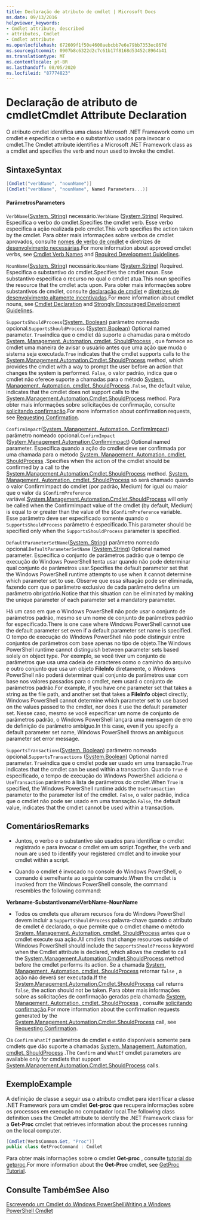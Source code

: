 ```yaml
---
title: Declaração de atributo de cmdlet | Microsoft Docs
ms.date: 09/13/2016
helpviewer_keywords:
- Cmdlet attribute, described
- attributes, Cmdlet
- Cmdlet attribute
ms.openlocfilehash: 672609f1f50e4600aebcbb7e6e79bb7353ec867d
ms.sourcegitcommit: 0907b8c6322d2c7c61b17f8168d53452c8964b41
ms.translationtype: MT
ms.contentlocale: pt-BR
ms.lasthandoff: 08/05/2020
ms.locfileid: "87774823"
---
```

# <a name="cmdlet-attribute-declaration"></a><span data-ttu-id="86889-102">Declaração de atributo de cmdlet</span><span class="sxs-lookup"><span data-stu-id="86889-102">Cmdlet Attribute Declaration</span></span>

<span data-ttu-id="86889-103">O atributo cmdlet identifica uma classe Microsoft .NET Framework como um cmdlet e especifica o verbo e o substantivo usados para invocar o cmdlet.</span><span class="sxs-lookup"><span data-stu-id="86889-103">The Cmdlet attribute identifies a Microsoft .NET Framework class as a cmdlet and specifies the verb and noun used to invoke the cmdlet.</span></span>

## <a name="syntax"></a><span data-ttu-id="86889-104">Sintaxe</span><span class="sxs-lookup"><span data-stu-id="86889-104">Syntax</span></span>

```csharp
[Cmdlet("verbName", "nounName")]
[Cmdlet("verbName", "nounName", Named Parameters...)]
```

#### <a name="parameters"></a><span data-ttu-id="86889-105">Parâmetros</span><span class="sxs-lookup"><span data-stu-id="86889-105">Parameters</span></span>

<span data-ttu-id="86889-106">`VerbName`([System. String](/dotnet/api/System.String)) necessário.</span><span class="sxs-lookup"><span data-stu-id="86889-106">`VerbName` ([System.String](/dotnet/api/System.String)) Required.</span></span> <span data-ttu-id="86889-107">Especifica o verbo do cmdlet.</span><span class="sxs-lookup"><span data-stu-id="86889-107">Specifies the cmdlet verb.</span></span> <span data-ttu-id="86889-108">Esse verbo especifica a ação realizada pelo cmdlet.</span><span class="sxs-lookup"><span data-stu-id="86889-108">This verb specifies the action taken by the cmdlet.</span></span> <span data-ttu-id="86889-109">Para obter mais informações sobre verbos de cmdlet aprovados, consulte [nomes de verbo de cmdlet](./approved-verbs-for-windows-powershell-commands.md) e diretrizes de [desenvolvimento necessárias](./required-development-guidelines.md).</span><span class="sxs-lookup"><span data-stu-id="86889-109">For more information about approved cmdlet verbs, see [Cmdlet Verb Names](./approved-verbs-for-windows-powershell-commands.md) and [Required Development Guidelines](./required-development-guidelines.md).</span></span>

<span data-ttu-id="86889-110">`NounName`([System. String](/dotnet/api/System.String)) necessário.</span><span class="sxs-lookup"><span data-stu-id="86889-110">`NounName` ([System.String](/dotnet/api/System.String)) Required.</span></span> <span data-ttu-id="86889-111">Especifica o substantivo do cmdlet.</span><span class="sxs-lookup"><span data-stu-id="86889-111">Specifies the cmdlet noun.</span></span> <span data-ttu-id="86889-112">Esse substantivo especifica o recurso no qual o cmdlet atua.</span><span class="sxs-lookup"><span data-stu-id="86889-112">This noun specifies the resource that the cmdlet acts upon.</span></span> <span data-ttu-id="86889-113">Para obter mais informações sobre substantivos de cmdlet, consulte [declaração de cmdlet](./cmdlet-class-declaration.md) e [diretrizes de desenvolvimento altamente incentivadas](./strongly-encouraged-development-guidelines.md).</span><span class="sxs-lookup"><span data-stu-id="86889-113">For more information about cmdlet nouns, see [Cmdlet Declaration](./cmdlet-class-declaration.md) and [Strongly Encouraged Development Guidelines](./strongly-encouraged-development-guidelines.md).</span></span>

<span data-ttu-id="86889-114">`SupportsShouldProcess`([System. Boolean](/dotnet/api/System.Boolean)) parâmetro nomeado opcional.</span><span class="sxs-lookup"><span data-stu-id="86889-114">`SupportsShouldProcess` ([System.Boolean](/dotnet/api/System.Boolean)) Optional named parameter.</span></span> <span data-ttu-id="86889-115">`True`indica que o cmdlet dá suporte a chamadas para o método [System. Management. Automation. cmdlet. ShouldProcess](/dotnet/api/System.Management.Automation.Cmdlet.ShouldProcess) , que fornece ao cmdlet uma maneira de avisar o usuário antes que uma ação que muda o sistema seja executada.</span><span class="sxs-lookup"><span data-stu-id="86889-115">`True` indicates that the cmdlet supports calls to the [System.Management.Automation.Cmdlet.ShouldProcess](/dotnet/api/System.Management.Automation.Cmdlet.ShouldProcess) method, which provides the cmdlet with a way to prompt the user before an action that changes the system is performed.</span></span> <span data-ttu-id="86889-116">`False`, o valor padrão, indica que o cmdlet não oferece suporte a chamadas para o método [System. Management. Automation. cmdlet. ShouldProcess](/dotnet/api/System.Management.Automation.Cmdlet.ShouldProcess) .</span><span class="sxs-lookup"><span data-stu-id="86889-116">`False`, the default value, indicates that the cmdlet does not support calls to the [System.Management.Automation.Cmdlet.ShouldProcess](/dotnet/api/System.Management.Automation.Cmdlet.ShouldProcess) method.</span></span> <span data-ttu-id="86889-117">Para obter mais informações sobre solicitações de confirmação, consulte [solicitando confirmação](./requesting-confirmation-from-cmdlets.md).</span><span class="sxs-lookup"><span data-stu-id="86889-117">For more information about confirmation requests, see [Requesting Confirmation](./requesting-confirmation-from-cmdlets.md).</span></span>

<span data-ttu-id="86889-118">`ConfirmImpact`([System. Management. Automation. ConfirmImpact](/dotnet/api/System.Management.Automation.ConfirmImpact)) parâmetro nomeado opcional.</span><span class="sxs-lookup"><span data-stu-id="86889-118">`ConfirmImpact` ([System.Management.Automation.Confirmimpact](/dotnet/api/System.Management.Automation.ConfirmImpact)) Optional named parameter.</span></span> <span data-ttu-id="86889-119">Especifica quando a ação do cmdlet deve ser confirmada por uma chamada para o método [System. Management. Automation. cmdlet. ShouldProcess](/dotnet/api/System.Management.Automation.Cmdlet.ShouldProcess) .</span><span class="sxs-lookup"><span data-stu-id="86889-119">Specifies when the action of the cmdlet should be confirmed by a call to the [System.Management.Automation.Cmdlet.ShouldProcess](/dotnet/api/System.Management.Automation.Cmdlet.ShouldProcess) method.</span></span> <span data-ttu-id="86889-120">[System. Management. Automation. cmdlet. ShouldProcess](/dotnet/api/System.Management.Automation.Cmdlet.ShouldProcess) só será chamado quando o valor ConfirmImpact do cmdlet (por padrão, Medium) for igual ou maior que o valor da `$ConfirmPreference` variável.</span><span class="sxs-lookup"><span data-stu-id="86889-120">[System.Management.Automation.Cmdlet.ShouldProcess](/dotnet/api/System.Management.Automation.Cmdlet.ShouldProcess) will only be called when the ConfirmImpact value of the cmdlet (by default, Medium) is equal to or greater than the value of the `$ConfirmPreference` variable.</span></span> <span data-ttu-id="86889-121">Esse parâmetro deve ser especificado somente quando o `SupportsShouldProcess` parâmetro é especificado.</span><span class="sxs-lookup"><span data-stu-id="86889-121">This parameter should be specified only when the `SupportsShouldProcess` parameter is specified.</span></span>

<span data-ttu-id="86889-122">`DefaultParameterSetName`([System. String](/dotnet/api/System.String)) parâmetro nomeado opcional.</span><span class="sxs-lookup"><span data-stu-id="86889-122">`DefaultParameterSetName` ([System.String](/dotnet/api/System.String)) Optional named parameter.</span></span> <span data-ttu-id="86889-123">Especifica o conjunto de parâmetros padrão que o tempo de execução do Windows PowerShell tenta usar quando não pode determinar qual conjunto de parâmetros usar.</span><span class="sxs-lookup"><span data-stu-id="86889-123">Specifies the default parameter set that the Windows PowerShell runtime attempts to use when it cannot determine which parameter set to use.</span></span> <span data-ttu-id="86889-124">Observe que essa situação pode ser eliminada, fazendo com que o parâmetro exclusivo de cada parâmetro defina um parâmetro obrigatório.</span><span class="sxs-lookup"><span data-stu-id="86889-124">Notice that this situation can be eliminated by making the unique parameter of each parameter set a mandatory parameter.</span></span>

<span data-ttu-id="86889-125">Há um caso em que o Windows PowerShell não pode usar o conjunto de parâmetros padrão, mesmo se um nome de conjunto de parâmetros padrão for especificado.</span><span class="sxs-lookup"><span data-stu-id="86889-125">There is one case where Windows PowerShell cannot use the default parameter set even if a default parameter set name is specified.</span></span> <span data-ttu-id="86889-126">O tempo de execução do Windows PowerShell não pode distinguir entre conjuntos de parâmetros com base apenas no tipo de objeto.</span><span class="sxs-lookup"><span data-stu-id="86889-126">The Windows PowerShell runtime cannot distinguish between parameter sets based solely on object type.</span></span> <span data-ttu-id="86889-127">Por exemplo, se você tiver um conjunto de parâmetros que usa uma cadeia de caracteres como o caminho do arquivo e outro conjunto que usa um objeto **FileInfo** diretamente, o Windows PowerShell não poderá determinar qual conjunto de parâmetros usar com base nos valores passados para o cmdlet, nem usará o conjunto de parâmetros padrão.</span><span class="sxs-lookup"><span data-stu-id="86889-127">For example, if you have one parameter set that takes a string as the file path, and another set that takes a **FileInfo** object directly, Windows PowerShell cannot determine which parameter set to use based on the values passed to the cmdlet, nor does it use the default parameter set.</span></span> <span data-ttu-id="86889-128">Nesse caso, mesmo se você especificar um nome de conjunto de parâmetros padrão, o Windows PowerShell lançará uma mensagem de erro de definição de parâmetro ambíguo.</span><span class="sxs-lookup"><span data-stu-id="86889-128">In this case, even if you specify a default parameter set name, Windows PowerShell throws an ambiguous parameter set error message.</span></span>

<span data-ttu-id="86889-129">`SupportsTransactions`([System. Boolean](/dotnet/api/System.Boolean)) parâmetro nomeado opcional.</span><span class="sxs-lookup"><span data-stu-id="86889-129">`SupportsTransactions` ([System.Boolean](/dotnet/api/System.Boolean)) Optional named parameter.</span></span> <span data-ttu-id="86889-130">`True`indica que o cmdlet pode ser usado em uma transação.</span><span class="sxs-lookup"><span data-stu-id="86889-130">`True` indicates that the cmdlet can be used within a transaction.</span></span> <span data-ttu-id="86889-131">Quando `True` é especificado, o tempo de execução do Windows PowerShell adiciona o `UseTransaction` parâmetro à lista de parâmetros do cmdlet.</span><span class="sxs-lookup"><span data-stu-id="86889-131">When `True` is specified, the Windows PowerShell runtime adds the `UseTransaction` parameter to the parameter list of the cmdlet.</span></span> <span data-ttu-id="86889-132">`False`, o valor padrão, indica que o cmdlet não pode ser usado em uma transação.</span><span class="sxs-lookup"><span data-stu-id="86889-132">`False`, the default value, indicates that the cmdlet cannot be used within a transaction.</span></span>

## <a name="remarks"></a><span data-ttu-id="86889-133">Comentários</span><span class="sxs-lookup"><span data-stu-id="86889-133">Remarks</span></span>

- <span data-ttu-id="86889-134">Juntos, o verbo e o substantivo são usados para identificar o cmdlet registrado e para invocar o cmdlet em um script.</span><span class="sxs-lookup"><span data-stu-id="86889-134">Together, the verb and noun are used to identify your registered cmdlet and to invoke your cmdlet within a script.</span></span>

- <span data-ttu-id="86889-135">Quando o cmdlet é invocado no console do Windows PowerShell, o comando é semelhante ao seguinte comando:</span><span class="sxs-lookup"><span data-stu-id="86889-135">When the cmdlet is invoked from the Windows PowerShell console, the command resembles the following command:</span></span>

<span data-ttu-id="86889-136">**Verbname-Substantivoname**</span><span class="sxs-lookup"><span data-stu-id="86889-136">**VerbName-NounName**</span></span>

- <span data-ttu-id="86889-137">Todos os cmdlets que alteram recursos fora do Windows PowerShell devem incluir a `SupportsShouldProcess` palavra-chave quando o atributo de cmdlet é declarado, o que permite que o cmdlet chame o método [System. Management. Automation. cmdlet. ShouldProcess](/dotnet/api/System.Management.Automation.Cmdlet.ShouldProcess) antes que o cmdlet execute sua ação.</span><span class="sxs-lookup"><span data-stu-id="86889-137">All cmdlets that change resources outside of Windows PowerShell should include the `SupportsShouldProcess` keyword when the Cmdlet attribute is declared, which allows the cmdlet to call the [System.Management.Automation.Cmdlet.ShouldProcess](/dotnet/api/System.Management.Automation.Cmdlet.ShouldProcess) method before the cmdlet performs its action.</span></span> <span data-ttu-id="86889-138">Se a chamada [System. Management. Automation. cmdlet. ShouldProcess](/dotnet/api/System.Management.Automation.Cmdlet.ShouldProcess) retornar `false` , a ação não deverá ser executada.</span><span class="sxs-lookup"><span data-stu-id="86889-138">If the [System.Management.Automation.Cmdlet.ShouldProcess](/dotnet/api/System.Management.Automation.Cmdlet.ShouldProcess) call returns `false`, the action should not be taken.</span></span> <span data-ttu-id="86889-139">Para obter mais informações sobre as solicitações de confirmação geradas pela chamada [System. Management. Automation. cmdlet. ShouldProcess](/dotnet/api/System.Management.Automation.Cmdlet.ShouldProcess) , consulte [solicitando confirmação](./requesting-confirmation-from-cmdlets.md).</span><span class="sxs-lookup"><span data-stu-id="86889-139">For more information about the confirmation requests generated by the [System.Management.Automation.Cmdlet.ShouldProcess](/dotnet/api/System.Management.Automation.Cmdlet.ShouldProcess) call, see [Requesting Confirmation](./requesting-confirmation-from-cmdlets.md).</span></span>

<span data-ttu-id="86889-140">Os `Confirm` `WhatIf` parâmetros de cmdlet e estão disponíveis somente para cmdlets que dão suporte a chamadas [System. Management. Automation. cmdlet. ShouldProcess](/dotnet/api/System.Management.Automation.Cmdlet.ShouldProcess) .</span><span class="sxs-lookup"><span data-stu-id="86889-140">The `Confirm` and `WhatIf` cmdlet parameters are available only for cmdlets that support [System.Management.Automation.Cmdlet.ShouldProcess](/dotnet/api/System.Management.Automation.Cmdlet.ShouldProcess) calls.</span></span>

## <a name="example"></a><span data-ttu-id="86889-141">Exemplo</span><span class="sxs-lookup"><span data-stu-id="86889-141">Example</span></span>

<span data-ttu-id="86889-142">A definição de classe a seguir usa o atributo cmdlet para identificar a classe .NET Framework para um cmdlet **Get-proc** que recupera informações sobre os processos em execução no computador local.</span><span class="sxs-lookup"><span data-stu-id="86889-142">The following class definition uses the Cmdlet attribute to identify the .NET Framework class for a **Get-Proc** cmdlet that retrieves information about the processes running on the local computer.</span></span>

```csharp
[Cmdlet(VerbsCommon.Get, "Proc")]
public class GetProcCommand : Cmdlet
```

<span data-ttu-id="86889-143">Para obter mais informações sobre o cmdlet **Get-proc** , consulte [tutorial do getproc](./getproc-tutorial.md).</span><span class="sxs-lookup"><span data-stu-id="86889-143">For more information about the **Get-Proc** cmdlet, see [GetProc Tutorial](./getproc-tutorial.md).</span></span>

## <a name="see-also"></a><span data-ttu-id="86889-144">Consulte Também</span><span class="sxs-lookup"><span data-stu-id="86889-144">See Also</span></span>

[<span data-ttu-id="86889-145">Escrevendo um Cmdlet do Windows PowerShell</span><span class="sxs-lookup"><span data-stu-id="86889-145">Writing a Windows PowerShell Cmdlet</span></span>](./writing-a-windows-powershell-cmdlet.md)
